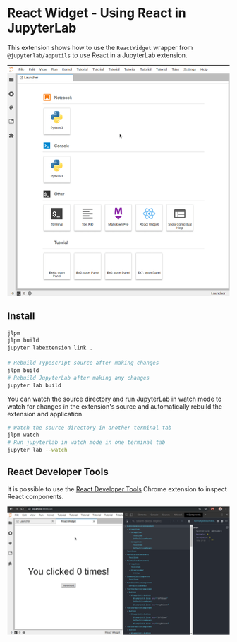 # React Widget - Using React in JupyterLab

This extension shows how to use the `ReactWidget` wrapper from `@jupyterlab/apputils` to use React in a JupyterLab extension.

![react-widget](./_images/react-widget.gif)

## Install

```bash
jlpm
jlpm build
jupyter labextension link .

# Rebuild Typescript source after making changes
jlpm build
# Rebuild JupyterLab after making any changes
jupyter lab build
```

You can watch the source directory and run JupyterLab in watch mode to watch for changes in the extension's source and automatically rebuild the extension and application.

```bash
# Watch the source directory in another terminal tab
jlpm watch
# Run jupyterlab in watch mode in one terminal tab
jupyter lab --watch
```

## React Developer Tools

It is possible to use the [React Developer Tools](https://chrome.google.com/webstore/detail/react-developer-tools/fmkadmapgofadopljbjfkapdkoienihi?hl=de) Chrome extension to inspect React components.

![react-dev-tools](./_images/react-tools.gif)
